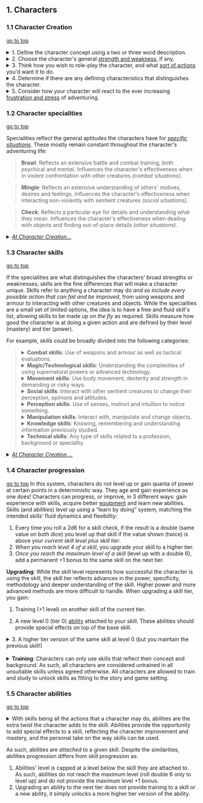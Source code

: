 ## 1. Characters  
### 1.1 Character Creation  
[go to top](#table-of-contents)

<details>
  <summary>1. Define the character concept using a two or three word description.</summary>
  <i>For example, you can consider the common race/class/specialization as a starting point (Elven Wizard of Illusion) or add adjectives to your background (Educated and Charming Noble).</i>
</details>

<details>
  <summary>2. Choose the character's general <a href="#12-character-specialities">strength and weakness</a>, if any.</summary>
  <i>In what type of situations would the character feel more comfortable? Did the character have extensive combat training? Maybe the character prefers to spend time with others? Or perhaps the character has spend most of his time dealing with intricate equipment?</i>
</details>

<details>
  <summary>3. Think how you wish to role-play the character, and what <a href="#13-character-skills">sort of actions</a> you'd want it to do. </summary>
  <i>Will the character walk in the shadows, spying on his enemies? Or will it solve most problems at sword's point? Will the character control the elements or channel life into others?</i>
</details>
  
<details>
  <summary>4. Determine if there are any defining characteristics that distinguishes the character.</summary>
  <i>For example, are there any inheritable racial features, or particular cultural or professional skills that may be acquired? Perhaps some personal ability gained from past experiences? How would these traits work?</i>
</details>

<details>
  <summary>5. Consider how your character will react to the ever increasing <a href="#25-wounds-and-stress">frustration and stress</a> of adventuring.</summary>
  <i>How does the character behave under stress or when the frustration is too just too much to handle? Will it retreat from society or pray to the gods? Will the character become aggressive and arrogant? Will it just break down and cry itself to sleep?</i>
</details>
  
### 1.2 Character specialities
[go to top](#table-of-contents)

Specialities reflect the general aptitudes the characters have for [*specific situations*](#21-conflict-structure). These mostly remain constant throughout the character's adventuring life:  

> **Brawl**: Reflects an extensive battle and combat training, both psychical and mental. Influences the character's effectiveness when in violent confrontation with other creatures *(combat situations)*. 
  
> **Mingle**: Reflects an extensive understanding of others' motives, desires and feelings. Influences the character's effectiveness when interacting non-violently with sentient creatures *(social situations)*. 
  
> **Check**: Reflects a particular eye for details and understanding what they mean. Influences the character's effectiveness when dealing with objects and finding out-of-place details *(other situations)*.
<details>
  <summary><u><i>At Character Creation...</i></u></summary>
  All specialities are set to 0, reflecting an average effectiveness for each type situation. A player can choose one single speciality that his character excels at (+1), by sacrificing another speciality (-1), indicating that the character spent more time than usual with one type of situation, and consequently less time than usual practising the other.
</details>

### 1.3 Character skills
[go to top](#table-of-contents)

If the specialities are what distinguishes the characters' broad strengths or weaknesses, skills are the fine differences that will make a character unique. Skills refer to anything a character may do *and so include every possible action that can fail and be improved*, from using weapons and armour to interacting with other creatures and objects. While the specialities are a small set of limited options, the idea is to have a free and fluid skill's list, allowing skills to be made up *on the fly* as required. Skills measure how good the character is at doing a given action and are defined by their level (mastery) and tier (power). 

For example, skills could be broadly divided into the following categories:

<blockquote>
<details>
  <summary><b>Combat skills</b>: Use of weapons and armour as well as tactical evaluations.</summary>
  <i>Weapons: Sword, Spear, Crossbow, Axe, Hammer, Bow, Halberd, Sword, Club, etc. </i><br>
  <i>Armour: Padded armour, Leather armour, Hide armour, Chain mail, Scale mail, Breastplate, Ring Mail, Full plate, etc. </i><br>
  <i>Tactical: Feint, Disarm, Grapple, Knock, Push, Use terrain, Distract, Taunt, etc.</i><br>
</details>
  
<details>
  <summary><b>Magic/Technological skills</b>: Understanding the complexities of using supernatural powers or advanced technology. </summary>
  <i>Magic: Elemental magic, Power Gathering, Shield, Magic Resistance, Counter magic, Enchant, Enhance, Ritual casting, Mind control, Illusion magic, etc. </i><br>
  <i>Technology: Laser weapons, Power armour, Spacecraft, Alien technology, Plasma weapons, Holograms, etc. </i><br>
</details>

<details>
  <summary><b>Movement skills</b>: Use body movement, dexterity and strength in demanding or risky ways. </summary>
  <i>Endurance: Run, Jump, Fly, Swim, Borrow, Climb, Brachiate, etc.</i><br>
  <i>Reflex: Evade, Dodge, Tumble, Contortionist, Escape Artist, Balance, etc.</i><br>
  <i>Discretion: Sleight Of Hand, Stealth, Hide, Move Silently, Secret gesture, Tailing, Countermeasures, etc.</i><br>
</details>
    
<details>
  <summary><b>Social skills</b>: Interact with other sentient creatures to change their perception, opinions and attitudes.</summary>
  <i> Perception: Deception, Bluff, Trickery, Fast Talk, Whisper, Rumour-Mongering, etc. </i><br>
  <i> Opinion: Diplomacy, Persuasion, Command, Leadership,Intimidation, Gather Information etc. </i><br>
  <i> Attitude: Seduction, Handle Animal, Bribery, Bargaining, etc. </i><br>
</details>
  
<details>
  <summary><b>Perception skills</b>: Use of senses, instinct and intuition to notice something. </summary>
  <i>Passive senses: Spot, Listening, Touching, Tasting, Smelling, Low-light vision, Darkvision, Concentration, etc.</i><br>
  <i>Enhanced senses: Chemical detection, Sense vibrations, Sense magic, Sense life, Sense magnetic fields, etc.</i><br>
  <i>Active search: Sense Motive, Insight, Patrol, Vigilant, Search, Reading Body, Lip-reading, Investigation, Eavesdropping, etc.</i><br>
</details>

<details>
  <summary><b>Manipulation skills</b>: Interact with, manipulate and change objects. </summary>
  <i>Change: Force, Apply Strength, Disable Device, Disarm Trap, Sabotage, Lock pick, etc.</i><br>
  <i>Interact: Use tolls, Appraise, Use Magic Device, Use Rope, etc. </i><br>
  
</details>

<details>
  <summary><b>Knowledge skills</b>: Knowing, remembering and understanding information previously studied.</summary>
  <i>Wilderness: Herbalist, Survival, Weather-lore, Hunting, Navigation, Camping, etc. </i><br>
  <i>Academic: Arcane, Potions, Enchantments, Theology, History, etc. </i><br>
  <i>Linguistics: Languages, Runes, Decipher Script, etc. </i><br>
  <i>Professional: Alchemy, Metallurgy, Clockwork, etc. </i><br>
</details>
 
<details>
  <summary><b>Technical skills</b>: Any type of skills related to a profession, background or speciality. </summary>
  <i>Thief: Impersonation, Gambling, Forgery, Disguise, Counterfeiting, etc.</i><br>
  <i>Medic: First Aid, Medicine, Heal, Surgery, etc.</i><br>
  <i>Vehicle: Piloting, Sailing, Drive, Operate, Ride, etc.</i><br>
  <i>Crafts: Cartography, Calligraphy, Gunnery, Blacksmithing, Brewing, Baking, Enchanting, Spell-craft, etc.</i><br>
  <i>Artist: Graphic Arts, Painting, Poetry, Sing, Perform, Dance, Acting, Improvisation, etc.</i><br>
</details>
</blockquote>

<details>
  <summary><u><i>At Character Creation ...</i></u></summary>
  All skills start at level 0 (tier 0). Select a total of 2 suitable skills from each of the following groups:<br>
  * Combat and Magic/Technological skills (+1 or -1 skill as per Combat attribute).<br>
  * Social and Perception skills (+1 or -1 skill as per Social attribute).<br>
  * Movement and manipulation skills (+1 or -1 skill as per Explore attribute).<br>
  * Choose 3 more skills from any list
  Set the chosen skills to level 2, and level up 3 skills at will. 
</details>

### 1.4 Character progression  
[go to top](#table-of-contents)
In this system, characters do not level up or gain quanta of power at certain points in a deterministic way. They age and gain experience as one does! Characters can progress, or improve, in 3 different ways: gain experience with skills, acquire better [equipment](#32-equipment) and learn new abilities. Skills (and abilities) level up using a “learn by doing” system, matching the intended skills’ fluid dynamics and flexibility:  
  
  1. Every time you roll a 2d6 for a skill check, if the result is a double (same value on both dice) you level up that skill if the value shown (twice) is above your *current skill level plus skill tier*. 
  2. *When you reach level 4 of a skill*, you upgrade your skill to a higher tier.
  3. *Once you reach the maximum level of a skill* (level up with a double 6), add a permanent +1 bonus to the same skill on the next tier.
  
**Upgrading**: While the skill level represents how successful the character is using the skill, the skill tier reflects advances in the power, specificity, methodology and deeper understanding of the skill. Higher power and more advanced methods are more difficult to handle. When upgrading a skill tier, you gain:  
  
  1. Training (+1 level) on another skill of the current tier.   
    
  2. A new level 0 (tier 0) [ability](#15-character-abilities) attached to your skill. These abilities should provide special effects on top of the base skill.   
  <details><summary>3. A higher tier version of the same skill at level 0 (but you maintain the previous skill!)</summary>
  <i>For example a character with the Use Poisons skills at tier 0 and level 3 rolls double 4s. As such, the character upgrades the skill from Use Poisons (3) to Use Poisons (4:0). This notation shows the level of the skill for each tiers unlocked. Since higher tiers reflect the use of stronger poisons and the different safety methods associated with handling them, the player may use the skill at tier 0 level 4 or at tier 1 level 0 depending on the situation.</i> 
  </details><br>
<details><summary><b>Training</b>: Characters can only use skills that reflect their concept and background. As such, all characters are considered untrained in all unsuitable skills unless agreed otherwise. All characters are allowed to train and study to unlock skills as fitting to the story and game setting. </summary>
  <i>An uneducated tribal warrior may automatically fail magic/technological skills and some "civilised" knowledge (dynastic succession rules) and social skills (court etiquette) for example</i> 
  </details>  

### 1.5 Character abilities  
[go to top](#table-of-contents)

<details><summary>With skills being all the actions that a character may do, abilities are the extra twist the character adds to the skill. Abilities provide the opportunity to add special effects to a skill, reflecting the character improvement and mastery, and the personal take on the way skills can be used. </summary>
  <i> For example:<br>
  * Upgrading Sword skill you may gain the Iaijutsu ability (counter attack on defence).<br>
  * Upgrading Fire spell: you may gain the Burning Bolt ability (burn condition) or Fire Ball (+1 target). <br>
  * Upgrading History knowledge: you may gain the more specialised knowledge about Noble Families (ability).</i> <br>
  </details>  
  
As such, abilities are *attached* to a given skill. Despite the similarities, abilities progression differs from skill progression as:  
  
  1. Abilities' level is capped at a level below the skill they are attached to. As such, abilities do not reach the maximum level (roll double 6 only to level up) and do not provide the maximum level +1 bonus.
  2. Upgrading an ability to the next tier does not provide training to a skill or a new ability, it simply unlocks a more higher tier version of the ability. 
